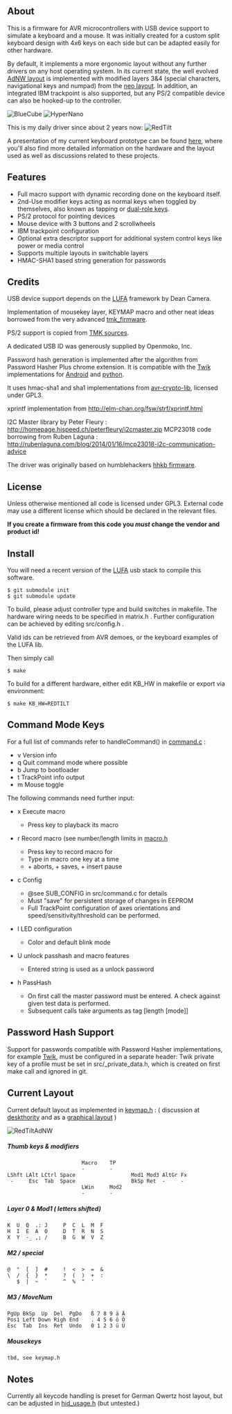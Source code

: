 About
-----
This is a firmware for AVR microcontrollers with USB device support to simulate a keyboard and a mouse. It was initially created for a custom split keyboard design with 4x6 keys on each side but can be adapted easily for other hardware.

By default, it implements a more ergonomic layout without any further drivers on any host operating system. In its current state, the well evolved [AdNW layout][adnw] is implemented with modified layers 3&4 (special characters, navigational keys and numpad) from the [neo layout][neo]. In addition, an integrated IBM trackpoint is also supported, but any PS/2 compatible device can also be hooked-up to the controller.

![BlueCube](http://frobiac.github.com/adnw/img/bluecube/BlueCube-4-tilted.jpg)
![HyperNano](http://frobiac.github.com/adnw/img/hypernano/2-Final_top.JPG)

This is my daily driver since about 2 years now:
![RedTilt](http://frobiac.github.com/adnw/img/RT_both.jpg)


A presentation of my current keyboard prototype can be found [here][DT_hw], where you'll also find more detailed information on the hardware and the layout used as well as discussions related to these projects.

Features
--------
- Full macro support with dynamic recording done on the keyboard itself.
- 2nd-Use modifier keys acting as normal keys when toggled by themselves, also known as tapping or [dual-role keys][wiki_dualrole].
- PS/2 protocol for pointing devices
- Mouse device with 3 buttons and 2 scrollwheels
- IBM trackpoint configuration
- Optional extra descriptor support for additional system control keys like power or media control
- Supports multiple layouts in switchable layers
- HMAC-SHA1 based string generation for passwords

Credits
-------
USB device support depends on the [LUFA][lufa] framework by Dean Camera.

Implementation of mousekey layer, KEYMAP macro and other neat ideas borrowed from the very advanced [tmk_firmware][tmk].

PS/2 support is copied from [TMK sources][tmk].

A dedicated USB ID was generously supplied by Openmoko, Inc.

Password hash generation is implemented after the algorithm from Password Hasher Plus chrome extension.
It is compatible with the [Twik][twik_home] implementations for [Android][twik_android] and [python][twik_python].

It uses hmac-sha1 and sha1 implementations from [avr-crypto-lib][avr_crypto_lib], licensed under GPL3.

xprintf implementation from http://elm-chan.org/fsw/strf/xprintf.html

I2C Master library by Peter Fleury : http://homepage.hispeed.ch/peterfleury/i2cmaster.zip
MCP23018 code borrowing from Ruben Laguna : http://rubenlaguna.com/blog/2014/01/16/mcp23018-i2c-communication-advice

The driver was originally based on humblehackers [hhkb firmware][hhkb].

License
-------
Unless otherwise mentioned all code is licensed under GPL3.
External code may use a different license which should be declared in the relevant files.

**If you create a firmware from this code you _must_ change the vendor and product id!**

Install
-------
You will need a recent version of the [LUFA][lufa] usb stack to compile this software.

    $ git submodule init
    $ git submodule update


To build, please adjust controller type and build switches in makefile.
The hardware wiring needs to be specified in matrix.h .
Further configuration can be achieved by editing src/config.h .

Valid ids can be retrieved from AVR demoes, or the keyboard examples of the LUFA lib.

Then simply call

    $ make

To build for a different hardware, either edit KB_HW in makefile or export via environment:

    $ make KB_HW=REDTILT


Command Mode Keys
-----------------
For a full list of commands refer to handleCommand() in [command.c](/src/command.c) :

- v Version info
- q Quit command mode where possible
- b Jump to bootloader
- t TrackPoint info output
- m Mouse toggle

The following commands need further input:
- x Execute macro
    * Press key to playback its macro

- r Record macro (see number/length limits in [macro.h](/src/macro.h)
    * Press key to record macro for
    * Type in macro one key at a time
    * <Ctrl>+<Esc> aborts, <Ctrl>+<Return> saves, <Alt>+<Return> insert pause

- c Config
    * @see SUB_CONFIG in src/command.c for details
    * Must "save" for persistent storage of changes in EEPROM
    * Full TrackPoint configuration of axes orientations and speed/sensitivity/threshold can be performed.

- l LED configuration
    * Color and default blink mode

- U unlock passhash and macro features
    * Entered string is used as a unlock password

- h PassHash
    * On first call the master password must be entered. A check against given test data is performed.
    * Subsequent calls take arguments as tag [length [mode]]


Password Hash Support
---------------------
Support for passwords compatible with Password Hasher implementations, for example [Twik][twik_home],
must be configured in a separate header:
Twik private key of a profile must be set in src/_private_data.h, which is created on first make call and ignored in git.


Current Layout
--------------
Current default layout as implemented in [keymap.h](/src/keymap.h) :
( discussion at [deskthority][DT_layout] and as a [graphical layout][RT_AdNW] )

![RedTiltAdNW](http://frobiac.github.com/adnw/img/AdNW-RedTilt-clean-8ca683a4aac4f76e226c78d2b9f55bf8.png)

##### Thumb keys & modifiers
                            Macro    TP
                            -        -
    LShft LAlt LCtrl Space                  Mod1 Mod3 AltGr Fx
     -     Esc  Tab  Space                  BkSp Ret  -     -
                            LWin     Mod2
                            -        -

##### Layer 0 & Mod1 ( letters shifted)
    K  U  Q  .: J     P  C  L  M  F
    H  I  E  A  O     D  T  R  N  S
    X  Y  -_ ,; /     B  G  W  V  Z

##### M2 / special
    @  °  [  ]  #     !  <  >  =  &
    \  /  {  }  *     ?  (  )  +  :
       $  |  ~  `     ^  %  "  '

##### M3 / MoveNum
    PgUp BkSp  Up  Del  PgDo   ß 7 8 9 ä Ä
    Pos1 Left Down Righ End    . 4 5 6 ö Ö
    Esc  Tab  Ins  Ret  Undo   0 1 2 3 ü Ü

##### Mousekeys
    tbd, see keymap.h

Notes
-----
Currently all keycode handling is preset for German Qwertz host layout, but can be adjusted in [hid_usage.h](src/hid_usage.h) (but untested.)


[DT_hw]:     http://deskthority.net/workshop-f7/my-diy-keyboard-collection-or-how-i-became-a-kb-geek-t2534.html
[DT_layout]: http://deskthority.net/keyboards-f2/the-decent-keyboard-layout-discussion-thread-matrix-t2898-30.html
[adnw]:      http://www.adnw.de
[neo]:       http://www.neo-layout.org/
[tmk]:       http://github.com/tmk/tmk_keyboard
[ergodox]:   http://github.com/benblazak/ergodox-firmware
[hhkb]:      http://github.com/humblehacker/keyboard
[RT_AdNW]:   http://www.keyboard-layout-editor.com/#/layouts/aff6811ce65a019e45942ed73f99ddd6
[twik_home]: http://gustavomondron.github.io/twik/
[twik_python]: http://github.com/coxande/Twik
[twik_android]: https://github.com/gustavomondron/twik/blob/master/app/src/main/java/com/reddyetwo/hashmypass/app/hash
[avr_crypto_lib]: https://github.com/cantora/avr-crypto-lib
[lufa]:           http://www.lufa-lib.org
[wiki_dualrole]:  https://en.wikipedia.org/wiki/Modifier_key#Dual-role_keys

